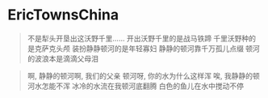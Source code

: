 # EricTownsChina

> 不是犁头开垦出这沃野千里......
> 开出沃野千里的是战马铁蹄
> 千里沃野种的是克萨克头颅
> 装扮静静顿河的是年轻寡妇
> 静静的顿河靠千万孤儿点缀
> 顿河的波浪本是滴滴父母泪

> 啊, 静静的顿河啊, 我们的父亲
> 顿河呀, 你的水为什么这样浑
> 唉, 我静静的顿河水怎能不浑
> 冰冷的水流在我顿河底翻腾
> 白色的鱼儿在水中搅动不停
